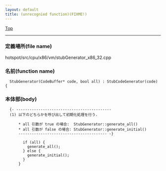 ```yaml
---
layout: default
title: (unrecognied function)(FIXME!)
---
```

[Top](../index.html)

--- 
### 定義場所(file name)
hotspot/src/cpu/x86/vm/stubGenerator_x86_32.cpp

### 名前(function name)
```
  StubGenerator(CodeBuffer* code, bool all) : StubCodeGenerator(code) {
```

### 本体部(body)
```
  {- -------------------------------------------
  (1) 以下のどちらかを呼び出して初期化処理を行う.
      
      * all 引数が true の場合:  StubGenerator::generate_all()
      * all 引数が false の場合: StubGenerator::generate_initial()
      ---------------------------------------- -}

	    if (all) {
	      generate_all();
	    } else {
	      generate_initial();
	    }
	  }
	
```


